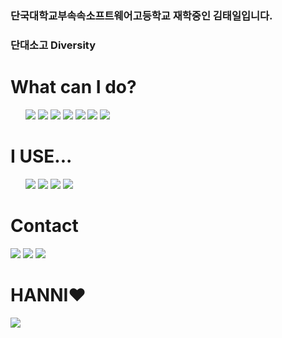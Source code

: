 ### 단국대학교부속속소프트웨어고등학교 재학중인 김태일입니다.
### 단대소고 Diversity


<h1>What can I do?</h1>
<ul>
  <img src="https://img.shields.io/badge/NEXT.JS-000000?style=round-square&logo=next.js&logoColor=#000000">
  <img src="https://img.shields.io/badge/C++-00599C?style=round-square&logo=cplusplus&logoColor=#00599C">
  <img src="https://img.shields.io/badge/React-white?style=round-square&logo=React&logoColor=#61DAFB">
  <img src="https://img.shields.io/badge/Django-092E20?style=round-square&logo=django&logoColor=#61DAFB">
  <img src="https://img.shields.io/badge/Python-111111?style=round-square&logo=python&logoColor=#61DAFB">
  <img src="https://img.shields.io/badge/HTML-white?style=round-square&logo=html5&logoColor=#61DAFB">
  <img src="https://img.shields.io/badge/CSS-1572B6?style=round-square&logo=css3&logoColor=#61DAFB">
</ul>

<h1> I USE...</h1>
<ul>
  <img src="https://img.shields.io/badge/Pycharm-000000?style=round-square&logo=pycharm&logoColor=#000000">
  <img src="https://img.shields.io/badge/VSCode-007ACC?style=round-square&logo=visualstudiocode&logoColor=#007ACC">
  <img src="https://img.shields.io/badge/MySQL-00B2FF?style=round-square&logo=mysql&logoColor=#61DAFB">
  <img src="https://img.shields.io/badge/MAC-111111?style=round-square&logo=macos&logoColor=#61DAFB">
</ul>

<h1>Contact</h1>

<a href="https://www.instagram.com/gerrard_taeil._/" target="_blank"><img src="https://img.shields.io/badge/instagram-E4405F?style=flat-square&logo=Instagram&logoColor=white"/></a>
<img src="https://img.shields.io/badge/GLAYTIGER-0000FF?style=flat-square&logo=discord&logoColor=black">
<a href="https://www.youtube.com/channel/UCTikHent_bukHu2muDOQRrw/" target="_blank"><img src="https://img.shields.io/badge/YouTube-FF0000?style=flat-square&logo=YouTube&logoColor=white"/></a>

<h1>HANNI❤️</h1>

<img src="https://mblogthumb-phinf.pstatic.net/MjAyMzAyMTdfMTg3/MDAxNjc2NTYwMzg3MzM1.sI_E4kaPdIFEbE2W3KuIYxEUd8_4SU9o9BDePftyXpIg.YwIqoeAqdwDkI0hJVcRnifW4M_Y5EX6YCoW0U_4tVYYg.JPEG.niceguy00/Seul%EC%BB%B4_%EB%89%B4%EC%A7%84%EC%8A%A4_%EB%94%94%ED%86%A0_%ED%95%98%EB%8B%8802.jpg?type=w800"/>


<br />
